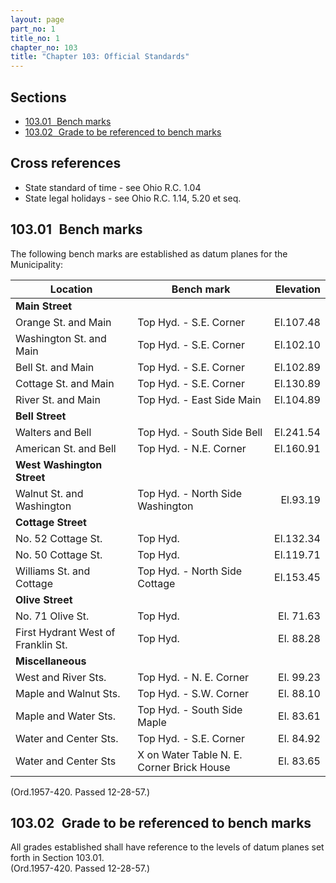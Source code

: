 ```yaml
---
layout: page
part_no: 1
title_no: 1
chapter_no: 103
title: "Chapter 103: Official Standards"
---
```


## Sections

* [103.01   Bench marks](#10301-bench-marks)
* [103.02   Grade to be referenced to bench marks](#10302-grade-to-be-referenced-to-bench-marks)

## Cross references

* State standard of time - see Ohio R.C. 1.04
* State legal holidays - see Ohio R.C. 1.14, 5.20 et seq.

## 103.01   Bench marks

The following bench marks are established as datum planes for the Municipality:

| Location                           | Bench mark                                | Elevation |
|------------------------------------|-------------------------------------------|----------:|
| **Main Street**                    |                                           |           |
| Orange St. and Main                | Top Hyd. - S.E. Corner                    | El.107.48 |
| Washington St. and Main            | Top Hyd. - S.E. Corner                    | El.102.10 |
| Bell St. and Main                  | Top Hyd. - S.E. Corner                    | El.102.89 |
| Cottage St. and Main               | Top Hyd. - S.E. Corner                    | El.130.89 |
| River St. and Main                 | Top Hyd. - East Side Main                 | El.104.89 |
| **Bell Street**                    |                                           |           |
| Walters and Bell                   | Top Hyd. - South Side Bell                | El.241.54 |
| American St. and Bell              | Top Hyd. - N.E. Corner                    | El.160.91 |
| **West Washington Street**         |                                           |           |
| Walnut St. and Washington          | Top Hyd. - North Side Washington          | El.93.19  |
| **Cottage Street**                 |                                           |           |
| No. 52 Cottage St.                 | Top Hyd.                                  | El.132.34 |
| No. 50 Cottage St.                 | Top Hyd.                                  | El.119.71 |
| Williams St. and Cottage           | Top Hyd. - North Side Cottage             | El.153.45 |
| **Olive Street**                   |                                           |           |
| No. 71 Olive St.                   | Top Hyd.                                  | El. 71.63 |
| First Hydrant West of Franklin St. | Top Hyd.                                  | El. 88.28 |
| **Miscellaneous**                  |                                           |           |
| West and River Sts.                | Top Hyd. - N. E. Corner                   | El. 99.23 |
| Maple and Walnut Sts.              | Top Hyd. - S.W. Corner                    | El. 88.10 |
| Maple and Water Sts.               | Top Hyd. - South Side Maple               | El. 83.61 |
| Water and Center Sts.              | Top Hyd. - S.E. Corner                    | El. 84.92 |
| Water and Center Sts               | X on Water Table N. E. Corner Brick House | El. 83.65 |

(Ord.1957-420. Passed 12-28-57.)

## 103.02   Grade to be referenced to bench marks

All grades established shall have reference to the levels of datum planes set
forth in Section 103.01.  
(Ord.1957-420. Passed 12-28-57.)
